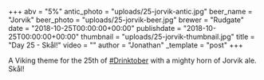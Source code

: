 +++
abv = "5%"
antic_photo = "uploads/25-jorvik-antic.jpg"
beer_name = "Jorvik"
beer_photo = "uploads/25-jorvik-beer.jpg"
brewer = "Rudgate"
date = "2018-10-25T00:00:00+00:00"
publishdate = "2018-10-25T00:00:00+00:00"
thumbnail = "uploads/25-jorvik-thumbnail.jpg"
title = "Day 25 - Skål!"
video = ""
author = "Jonathan"
_template = "post"
+++

A Viking theme for the 25th of [#Drinktober](https://www.facebook.com/hashtag/drinktober?source=feed_text&epa=HASHTAG) with a mighty horn of Jorvik ale. Skål!
